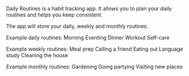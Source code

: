 Daily Routines is a habit tracking app. It allows you to plan your daily routines and helps you keep consistent.

The app will store your daily, weekly and monthly routines.

Example daily routines:
Morning 
Eventing 
Dinner 
Workout 
Self-care

Example weekly routines:
Meal prep 
Calling a friend
Eating out
Language study
Cleaning the house


Example monthly routines:
Gardening
Going partying
Visiting new places



